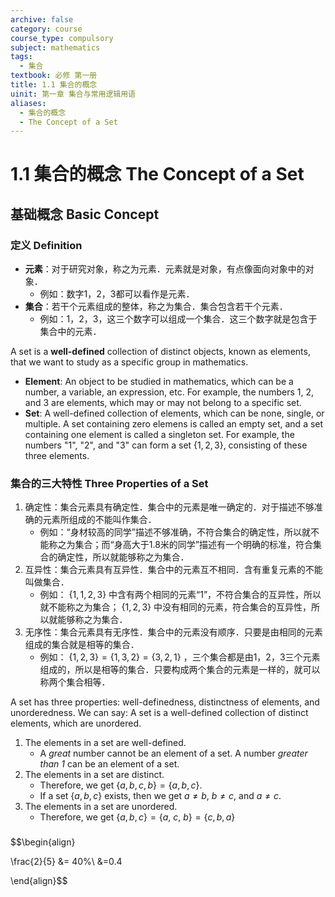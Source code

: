 ```yaml
---
archive: false
category: course
course_type: compulsory
subject: mathematics
tags:
  - 集合
textbook: 必修 第一册
title: 1.1 集合的概念
uinit: 第一章 集合与常用逻辑用语
aliases:
  - 集合的概念
  - The Concept of a Set
---
```


# 1.1 集合的概念 The Concept of a Set

## 基础概念 Basic Concept

### 定义 Definition

- **元素**：对于研究对象，称之为元素．元素就是对象，有点像面向对象中的对象．
  - 例如：数字1，2，3都可以看作是元素．
- **集合**：若干个元素组成的整体，称之为集合．集合包含若干个元素．
  - 例如：1，2，3，这三个数字可以组成一个集合．这三个数字就是包含于集合中的元素．

A set is a **well-defined** collection of distinct objects, known as elements, that we want to study as a specific group in mathematics.

- **Element**: An object to be studied in mathematics, which can be a number, a variable, an expression, etc. For example, the numbers 1, 2, and 3 are elements, which may or may not belong to a specific set.
- **Set**: A well-defined collection of elements, which can be none, single, or multiple. A set containing zero elemens is called an empty set, and a set containing one element is called a singleton set. For example, the numbers "1", "2", and "3" can form a set $\lbrace 1, 2, 3 \rbrace$, consisting of these three elements.

### 集合的三大特性 Three Properties of a Set

1. 确定性：集合元素具有确定性．集合中的元素是唯一确定的．对于描述不够准确的元素所组成的不能叫作集合．
   - 例如：“身材较高的同学”描述不够准确，不符合集合的确定性，所以就不能称之为集合；而“身高大于1.8米的同学”描述有一个明确的标准，符合集合的确定性，所以就能够称之为集合．
2. 互异性：集合元素具有互异性．集合中的元素互不相同．含有重复元素的不能叫做集合．
   - 例如： $\lbrace 1, 1, 2, 3 \rbrace$ 中含有两个相同的元素“1”，不符合集合的互异性，所以就不能称之为集合； $\lbrace 1, 2, 3 \rbrace$ 中没有相同的元素，符合集合的互异性，所以就能够称之为集合．
3. 无序性：集合元素具有无序性．集合中的元素没有顺序．只要是由相同的元素组成的集合就是相等的集合．
   - 例如： $\lbrace 1, 2, 3 \rbrace=\lbrace 1, 3, 2 \rbrace=\lbrace 3, 2, 1 \rbrace$ ，三个集合都是由1，2，3三个元素组成的，所以是相等的集合．只要构成两个集合的元素是一样的，就可以称两个集合相等．

A set has three properties: well-definedness, distinctness of elements, and unorderedness. We can say: A set is a well-defined collection of distinct elements, which are unordered.

1. The elements in a set are well-defined.
   - A *great* number cannot be an element of a set. A number *greater than 1* can be an element of a set.
2. The elements in a set are distinct.
   - Therefore, we get $\lbrace a, b, c, b \rbrace = \lbrace a, b, c \rbrace$.
   - If a set $\lbrace a, b, c \rbrace$ exists, then we get $a \neq b$, $b \neq c$, and $a \neq c$.
3. The elements in a set are unordered.
   - Therefore, we get $\lbrace a, b, c \rbrace = \lbrace a,\ c,\ b \rbrace = \lbrace c, b, a \rbrace$
     
### 

$$\begin{align}

\frac{2}{5} &= 40\%\\
&=0.4

\end{align}$$
